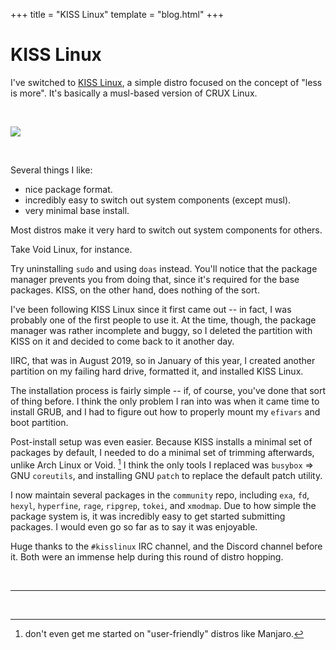 +++
title = "KISS Linux"
template = "blog.html"
+++

# KISS Linux

I've switched to [KISS Linux](https://k1ss.org), a simple distro focused on
the concept of "less is more". It's basically a musl-based version of CRUX Linux.

<br>

![](/images/kiss-scrot.jpg)

<br>

Several things I like:

- nice package format.
- incredibly easy to switch out system components (except musl).
- very minimal base install.

Most distros make it very hard to switch out system components for others.

Take Void Linux, for instance.

Try uninstalling `sudo` and using `doas` instead. You'll notice that the package
manager prevents you from doing that, since it's required for the base packages.
KISS, on the other hand, does nothing of the sort.

I've been following KISS Linux since it first came out -- in fact, I was probably
one of the first people to use it. At the time, though, the package manager
was rather incomplete and buggy, so I deleted the partition with KISS on it
and decided to come back to it another day.

IIRC, that was in August 2019, so in January of this year, I created another
partition on my failing hard drive, formatted it, and installed KISS Linux.

The installation process is fairly simple -- if, of course, you've done that sort
of thing before. I think the only problem I ran into was when it came time
to install GRUB, and I had to figure out how to properly mount my `efivars` and
boot partition.

Post-install setup was even easier. Because KISS installs a minimal set of
packages by default, I needed to do a minimal set of trimming afterwards, unlike
Arch Linux or Void. [^1] I think the only tools I replaced was `busybox` =>
GNU `coreutils`, and installing GNU `patch` to replace the default patch utility.

I now maintain several packages in the `community` repo, including `exa`, `fd`,
`hexyl`, `hyperfine`, `rage`, `ripgrep`, `tokei`, and `xmodmap`. Due to how
simple the package system is, it was incredibly easy to get started submitting
packages. I would even go so far as to say it was enjoyable.

Huge thanks to the `#kisslinux` IRC channel, and the Discord channel before it.
Both were an immense help during this round of distro hopping.

<br><hr><br>

[^1]: don't even get me started on "user-friendly" distros like Manjaro.
